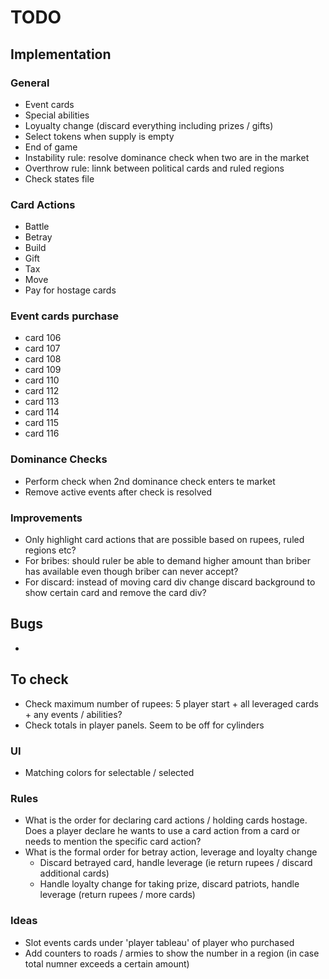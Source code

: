 # TODO

## Implementation

### General
- Event cards
- Special abilities
- Loyualty change (discard everything including prizes / gifts)
- Select tokens when supply is empty
- End of game
- Instability rule: resolve dominance check when two are in the market
- Overthrow rule: linnk between political cards and ruled regions
- Check states file

### Card Actions
- Battle
- Betray
- Build
- Gift
- Tax
- Move
- Pay for hostage cards

### Event cards purchase
- card 106
- card 107
- card 108
- card 109
- card 110
- card 112
- card 113
- card 114
- card 115
- card 116

### Dominance Checks
- Perform check when 2nd dominance check enters te market
- Remove active events after check is resolved

### Improvements
- Only highlight card actions that are possible based on rupees, ruled regions etc?
- For bribes: should ruler be able to demand higher amount than briber has available even though briber can never accept?
- For discard: instead of moving card div change discard background to show certain card and remove the card div?

## Bugs
- 


## To check
- Check maximum number of rupees: 5 player start + all leveraged cards + any events / abilities?
- Check totals in player panels. Seem to be off for cylinders

### UI
- Matching colors for selectable / selected

### Rules
- What is the order for declaring card actions / holding cards hostage. Does a player declare he wants to use a card action from a card or needs to mention the specific card action?
- What is the formal order for betray action, leverage and loyalty change
  - Discard betrayed card, handle leverage (ie return rupees / discard additional cards)
  - Handle loyalty change for taking prize, discard patriots, handle leverage (return rupees / more cards)


### Ideas
- Slot events cards under 'player tableau' of player who purchased
- Add counters to roads / armies to show the number in a region (in case total numner exceeds a certain amount)